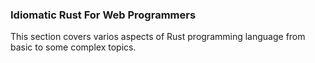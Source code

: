### Idiomatic Rust For Web Programmers

This section covers varios aspects of Rust programming language from basic to some complex topics.